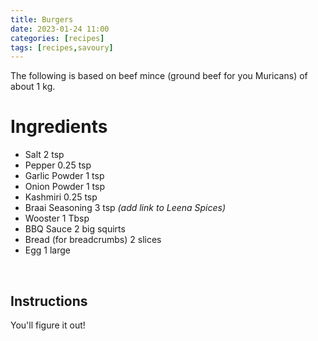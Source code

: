 ```yaml
---
title: Burgers
date: 2023-01-24 11:00
categories: [recipes]
tags: [recipes,savoury]
---
```


The following is based on beef mince (ground beef for you Muricans) of about 1 kg.

# Ingredients

- Salt 2 tsp
- Pepper 0.25 tsp
- Garlic Powder 1 tsp
- Onion Powder 1 tsp
- Kashmiri 0.25 tsp
- Braai Seasoning 3 tsp *(add link to Leena Spices)*
- Wooster 1 Tbsp
- BBQ Sauce 2 big squirts
- Bread (for breadcrumbs) 2 slices
- Egg 1 large

</br>

## Instructions

You'll figure it out!

